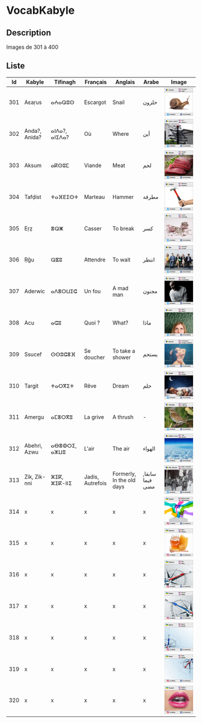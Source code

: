 
# VocabKabyle
## Description

Images de 301 à 400

## Liste
| Id        | Kabyle          | Tifinagh      | Français        | Anglais             | Arabe        | Image                |
|-----------|-----------------|---------------|-----------------|---------------------|--------------|----------------------|
| 301       | Aεaṛus          | ⴰⵄⴰⵕⵓⵙ      | Escargot        | Snail               | حلزون        | ![Image301][Img301]  |
| 302       | Anda?, Anida?   | ⴰⵏⴷⴰ?, ⴰⵏⵉⴷⴰ? | Où              | Where               | أين          | ![Image302][Img302]  |
| 303       | Aksum           | ⴰⴽⵙⵓⵎ        | Viande          | Meat                | لحم          | ![Image303][Img303]  |
| 304       | Tafḍist         | ⵜⴰⴼⴹⵉⵙⵜ     | Marteau         | Hammer              | مطرقة        | ![Image304][Img304]  |
| 305       | Eṛẓ             | ⴻⵕⵥ          | Casser          | To break            | كسر          | ![Image305][Img305]  |
| 306       | Ṛǧu             | ⵕⴵⵓ          | Attendre        | To wait             | انتظر        | ![Image306][Img306]  |
| 307       | Aderwic         | ⴰⴷⴻⵔⵡⵉⵛ     | Un fou          | A mad man           | مجنون        | ![Image307][Img307]  |
| 308       | Acu             | ⴰⵛⵓ          | Quoi ?          | What?               | ماذا         | ![Image308][Img308]  |
| 309       | Ssucef          | ⵙⵙⵓⵛⴻⴼ      | Se doucher      | To take a shower    | يستحم        | ![Image309][Img309]  |
| 310       | Targit          | ⵜⴰⵔⴳⵉⵜ      | Rêve            | Dream               | حلم          | ![Image310][Img310]  |
| 311       | Amergu          | ⴰⵎⴻⵔⴳⵓ       | La grive        | A thrush            | -            | ![Image311][Img311]  |
| 312       | Abehri, Azwu    | ⴰⴱⴻⵀⵔⵉ, ⴰⵣⵡⵓ | L'air         | The air             | الهواء       | ![Image312][Img312]  |
| 313       | Zik, Zik-nni | ⵣⵉⴽ, ⵣⵉⴽ-ⵏⵏⵉ | Jadis, Autrefois | Formerly, In the old days | سابقا, فيما مضى | ![Image313][Img313]  |
| 314       | x               | x             | x               | x                   | x            | ![Image314][Img314]  |
| 315       | x               | x             | x               | x                   | x            | ![Image315][Img315]  |
| 316       | x               | x             | x               | x                   | x            | ![Image316][Img316]  |
| 317       | x               | x             | x               | x                   | x            | ![Image317][Img317]  |
| 318       | x               | x             | x               | x                   | x            | ![Image318][Img318]  |
| 319       | x               | x             | x               | x                   | x            | ![Image319][Img319]  |
| 320       | x               | x             | x               | x                   | x            | ![Image320][Img320]  |




[Img301]:https://raw.githubusercontent.com/VocabKabyle/VocabKabyle/master/Type_1/images/301.png
[Img302]:https://raw.githubusercontent.com/VocabKabyle/VocabKabyle/master/Type_1/images/302.png
[Img303]:https://raw.githubusercontent.com/VocabKabyle/VocabKabyle/master/Type_1/images/303.png
[Img304]:https://raw.githubusercontent.com/VocabKabyle/VocabKabyle/master/Type_1/images/304.png
[Img305]:https://raw.githubusercontent.com/VocabKabyle/VocabKabyle/master/Type_1/images/305.png
[Img306]:https://raw.githubusercontent.com/VocabKabyle/VocabKabyle/master/Type_1/images/306.png
[Img307]:https://raw.githubusercontent.com/VocabKabyle/VocabKabyle/master/Type_1/images/307.png
[Img308]:https://raw.githubusercontent.com/VocabKabyle/VocabKabyle/master/Type_1/images/308.png
[Img309]:https://raw.githubusercontent.com/VocabKabyle/VocabKabyle/master/Type_1/images/309.png
[Img310]:https://raw.githubusercontent.com/VocabKabyle/VocabKabyle/master/Type_1/images/310.png
[Img311]:https://raw.githubusercontent.com/VocabKabyle/VocabKabyle/master/Type_1/images/311.png
[Img312]:https://raw.githubusercontent.com/VocabKabyle/VocabKabyle/master/Type_1/images/312.png
[Img313]:https://raw.githubusercontent.com/VocabKabyle/VocabKabyle/master/Type_1/images/313.png
[Img314]:https://raw.githubusercontent.com/VocabKabyle/VocabKabyle/master/Type_1/images/314.png
[Img315]:https://raw.githubusercontent.com/VocabKabyle/VocabKabyle/master/Type_1/images/315.png
[Img316]:https://raw.githubusercontent.com/VocabKabyle/VocabKabyle/master/Type_1/images/316.png
[Img317]:https://raw.githubusercontent.com/VocabKabyle/VocabKabyle/master/Type_1/images/317.png
[Img318]:https://raw.githubusercontent.com/VocabKabyle/VocabKabyle/master/Type_1/images/318.png
[Img319]:https://raw.githubusercontent.com/VocabKabyle/VocabKabyle/master/Type_1/images/319.png
[Img320]:https://raw.githubusercontent.com/VocabKabyle/VocabKabyle/master/Type_1/images/320.png
